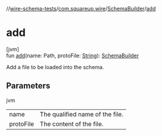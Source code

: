 //[wire-schema-tests](../../../index.md)/[com.squareup.wire](../index.md)/[SchemaBuilder](index.md)/[add](add.md)

# add

[jvm]\
fun [add](add.md)(name: Path, protoFile: [String](https://kotlinlang.org/api/latest/jvm/stdlib/kotlin/-string/index.html)): [SchemaBuilder](index.md)

Add a file to be loaded into the schema.

## Parameters

jvm

| | |
|---|---|
| name | The qualified name of the file. |
| protoFile | The content of the file. |
